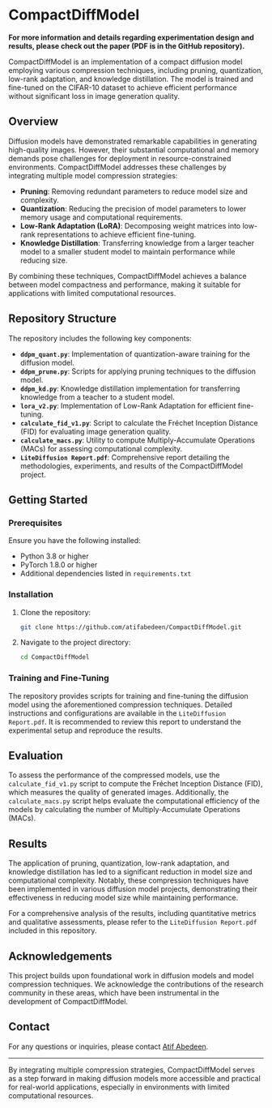 # CompactDiffModel

**For more information and details regarding experimentation design and results, please check out the paper (PDF is in the GitHub repository).**

CompactDiffModel is an implementation of a compact diffusion model employing various compression techniques, including pruning, quantization, low-rank adaptation, and knowledge distillation. The model is trained and fine-tuned on the CIFAR-10 dataset to achieve efficient performance without significant loss in image generation quality.

## Overview

Diffusion models have demonstrated remarkable capabilities in generating high-quality images. However, their substantial computational and memory demands pose challenges for deployment in resource-constrained environments. CompactDiffModel addresses these challenges by integrating multiple model compression strategies:

- **Pruning**: Removing redundant parameters to reduce model size and complexity.
- **Quantization**: Reducing the precision of model parameters to lower memory usage and computational requirements.
- **Low-Rank Adaptation (LoRA)**: Decomposing weight matrices into low-rank representations to achieve efficient fine-tuning.
- **Knowledge Distillation**: Transferring knowledge from a larger teacher model to a smaller student model to maintain performance while reducing size.

By combining these techniques, CompactDiffModel achieves a balance between model compactness and performance, making it suitable for applications with limited computational resources.

## Repository Structure

The repository includes the following key components:

- **`ddpm_quant.py`**: Implementation of quantization-aware training for the diffusion model.
- **`ddpm_prune.py`**: Scripts for applying pruning techniques to the diffusion model.
- **`ddpm_kd.py`**: Knowledge distillation implementation for transferring knowledge from a teacher to a student model.
- **`lora_v2.py`**: Implementation of Low-Rank Adaptation for efficient fine-tuning.
- **`calculate_fid_v1.py`**: Script to calculate the Fréchet Inception Distance (FID) for evaluating image generation quality.
- **`calculate_macs.py`**: Utility to compute Multiply-Accumulate Operations (MACs) for assessing computational complexity.
- **`LiteDiffusion Report.pdf`**: Comprehensive report detailing the methodologies, experiments, and results of the CompactDiffModel project.

## Getting Started

### Prerequisites

Ensure you have the following installed:

- Python 3.8 or higher
- PyTorch 1.8.0 or higher
- Additional dependencies listed in `requirements.txt`

### Installation

1. Clone the repository:

   ```bash
   git clone https://github.com/atifabedeen/CompactDiffModel.git
   ```

2. Navigate to the project directory:

   ```bash
   cd CompactDiffModel
   ```

### Training and Fine-Tuning

The repository provides scripts for training and fine-tuning the diffusion model using the aforementioned compression techniques. Detailed instructions and configurations are available in the `LiteDiffusion Report.pdf`. It is recommended to review this report to understand the experimental setup and reproduce the results.

## Evaluation

To assess the performance of the compressed models, use the `calculate_fid_v1.py` script to compute the Fréchet Inception Distance (FID), which measures the quality of generated images. Additionally, the `calculate_macs.py` script helps evaluate the computational efficiency of the models by calculating the number of Multiply-Accumulate Operations (MACs).

## Results

The application of pruning, quantization, low-rank adaptation, and knowledge distillation has led to a significant reduction in model size and computational complexity. Notably, these compression techniques have been implemented in various diffusion model projects, demonstrating their effectiveness in reducing model size while maintaining performance.

For a comprehensive analysis of the results, including quantitative metrics and qualitative assessments, please refer to the `LiteDiffusion Report.pdf` included in this repository.

## Acknowledgements

This project builds upon foundational work in diffusion models and model compression techniques. We acknowledge the contributions of the research community in these areas, which have been instrumental in the development of CompactDiffModel.

## Contact

For any questions or inquiries, please contact [Atif Abedeen](mailto:atifabedeen@example.com).

---

By integrating multiple compression strategies, CompactDiffModel serves as a step forward in making diffusion models more accessible and practical for real-world applications, especially in environments with limited computational resources.

